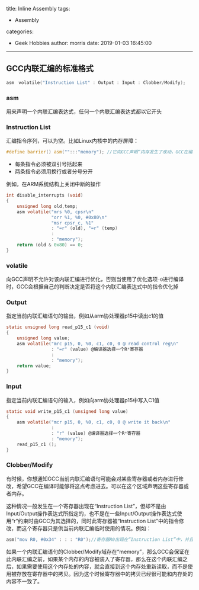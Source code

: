 title: Inline Assembly
tags:
  - Assembly

categories:

  - Geek Hobbies
author: morris
date: 2019-01-03 16:45:00

---

## GCC内联汇编的标准格式

```c
asm　volatile("Instruction List" : Output : Input : Clobber/Modify);
```

### asm

用来声明一个内联汇编表达式，任何一个内联汇编表达式都以它开头

### Instruction List

汇编指令序列，可以为空。比如Linux内核中的内存屏障：

```c
#define barrier() asm("":::"memory"); //它向GCC声明“内存发生了改动，GCC在编译时会将此因素考虑进去。
```

* 每条指令必须被双引号括起来
* 两条指令必须用换行或者分号分开

例如，在ARM系统结构上关闭中断的操作

```c
int disable_interrupts (void) 
{ 
    unsigned long old,temp; 
    asm volatile("mrs %0, cpsr\n" 
                 "orr %1, %0, #0x80\n" 
                 "msr cpsr_c, %1" 
                 : "=r" (old), "=r" (temp) 
                 : 
                 : "memory"); 
    return (old & 0x80) == 0; 
}
```

### volatile

向GCC声明不允许对该内联汇编进行优化，否则当使用了优化选项`-O`进行编译时，GCC会根据自己的判断决定是否将这个内联汇编表达式中的指令优化掉

### Output

指定当前内联汇编语句的输出，例如从arm协处理器p15中读出c1的值

```c
static unsigned long read_p15_c1 (void) 
{ 
    unsigned long value; 
    asm volatile("mrc p15, 0, %0, c1, c0, 0 @ read control reg\n" 
                 : "=r" (value) @编译器选择一个R*寄存器 
                 : 
                 : "memory"); 
    return value; 
}
```

### Input

指定当前内联汇编语句的输入，例如向arm协处理器p15中写入C1值

```c
static void write_p15_c1 (unsigned long value) 
{ 
    asm volatile("mcr p15, 0, %0, c1, c0, 0 @ write it back\n" 
                 : 
                 : "r" (value) @编译器选择一个R*寄存器 
                 : "memory"); 
    read_p15_c1 (); 
} 
```

### Clobber/Modify

有时候，你想通知GCC当前内联汇编语句可能会对某些寄存器或者内存进行修改，希望GCC在编译时能够将这点考虑进去。可以在这个区域声明这些寄存器或者内存。

这种情况一般发生在一个寄存器出现在“Instruction List”，但却不是由Input/Output操作表达式所指定的，也不是在一些Input/Output操作表达式使用“r”约束时由GCC为其选择的，同时此寄存器被“Instruction List”中的指令修改，而这个寄存器只是供当前内联汇编临时使用的情况。例如：

```c
asm("mov R0, #0x34" : : : "R0");//寄存器R0出现在“Instruction List”中，并且被mov指令修改，但是却未被任何Input/Output操作表达式指定，所以需要在Clobber/Modify域指定“R0”，让GCC知道这一点
```

如果一个内联汇编语句的Clobber/Modify域存在“memory”，那么GCC会保证在此内联汇编之前，如果某个内存的内容被装入了寄存器，那么在这个内联汇编之后，如果需要使用这个内存处的内容，就会直接到这个内存处重新读取，而不是使用被存放在寄存器中的拷贝。因为这个时候寄存器中的拷贝已经很可能和内存处的内容不一致了。